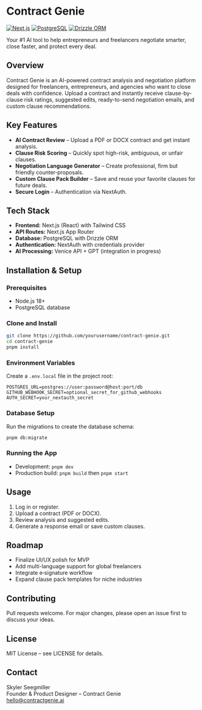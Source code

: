 # Contract Genie

[![Next.js](https://img.shields.io/badge/Next.js-000000?logo=next.js&logoColor=white)](https://nextjs.org/)
[![PostgreSQL](https://img.shields.io/badge/PostgreSQL-4169E1?logo=postgresql&logoColor=white)](https://www.postgresql.org/)
[![Drizzle ORM](https://img.shields.io/badge/Drizzle%20ORM-80eec0)](https://orm.drizzle.team/)

Your #1 AI tool to help entrepreneurs and freelancers negotiate smarter, close faster, and protect every deal.

## Overview

Contract Genie is an AI-powered contract analysis and negotiation platform designed for freelancers, entrepreneurs, and agencies who want to close deals with confidence. Upload a contract and instantly receive clause-by-clause risk ratings, suggested edits, ready-to-send negotiation emails, and custom clause recommendations.

## Key Features

- **AI Contract Review** – Upload a PDF or DOCX contract and get instant analysis.
- **Clause Risk Scoring** – Quickly spot high-risk, ambiguous, or unfair clauses.
- **Negotiation Language Generator** – Create professional, firm but friendly counter‑proposals.
- **Custom Clause Pack Builder** – Save and reuse your favorite clauses for future deals.
- **Secure Login** – Authentication via NextAuth.

## Tech Stack

- **Frontend:** Next.js (React) with Tailwind CSS
- **API Routes:** Next.js App Router
- **Database:** PostgreSQL with Drizzle ORM
- **Authentication:** NextAuth with credentials provider
- **AI Processing:** Venice API + GPT (integration in progress)

## Installation & Setup

### Prerequisites

- Node.js 18+
- PostgreSQL database

### Clone and Install

```bash
git clone https://github.com/yourusername/contract-genie.git
cd contract-genie
pnpm install
```

### Environment Variables

Create a `.env.local` file in the project root:

```env
POSTGRES_URL=postgres://user:password@host:port/db
GITHUB_WEBHOOK_SECRET=optional_secret_for_github_webhooks
AUTH_SECRET=your_nextauth_secret
```

### Database Setup

Run the migrations to create the database schema:

```bash
pnpm db:migrate
```

### Running the App

- Development: `pnpm dev`
- Production build: `pnpm build` then `pnpm start`

## Usage

1. Log in or register.
2. Upload a contract (PDF or DOCX).
3. Review analysis and suggested edits.
4. Generate a response email or save custom clauses.

## Roadmap

- Finalize UI/UX polish for MVP
- Add multi-language support for global freelancers
- Integrate e‑signature workflow
- Expand clause pack templates for niche industries

## Contributing

Pull requests welcome. For major changes, please open an issue first to discuss your ideas.

## License

MIT License – see LICENSE for details.

## Contact

Skyler Seegmiller  
Founder & Product Designer – Contract Genie  
hello@contractgenie.ai

